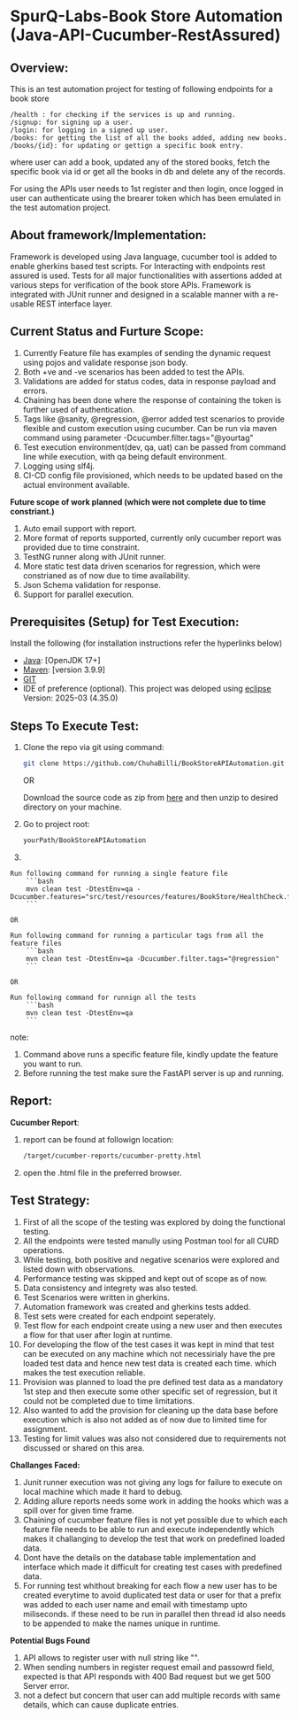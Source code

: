 # SpurQ-Labs-Book Store Automation (Java-API-Cucumber-RestAssured)

## **Overview:**
This is an test automation project for testing of following endpoints for a book store

	/health : for checking if the services is up and running.
	/signup: for signing up a user.
	/login: for logging in a signed up user.
	/books: for getting the list of all the books added, adding new books.
	/books/{id}: for updating or gettign a specific book entry.

where user can add a book, updated any of the stored books, fetch the specific book via id or get all the books in db and delete any of the records.

For using the APIs user needs to 1st register and then login, once logged in user can authenticate using the brearer token which has been emulated in the test automation project.

## **About framework/Implementation:**
Framework is developed using Java language, cucumber tool is added to enable gherkins based test scripts. For Interacting with endpoints rest assured is used. 
Tests for all major functionalities with assertions added at various steps for verification of the book store APIs.
Framework is integrated with JUnit runner and designed in a scalable manner with a re-usable REST interface layer.

## **Current Status and Furture Scope:**
1. Currently Feature file has examples of sending the dynamic request using pojos and validate response json body.
2. Both +ve and -ve scenarios has been added to test the APIs.
3. Validations are added for status codes, data in response payload and errors.
4. Chaining has been done where the response of containing the token is further used of authentication.
5. Tags like @sanity, @regression, @error added test scenarios to provide flexible and custom execution using cucumber. Can be run via maven command using parameter -Dcucumber.filter.tags="@yourtag"
6. Test execution environment(dev, qa, uat) can be passed from command line while execution, with qa being default environment. 
7. Logging using slf4j.
7. CI-CD config file provisioned, which needs to be updated based on the actual environment available.


**Future scope of work planned (which were not complete due to time constriant.)**

1. Auto email support with report.
2. More format of reports supported, currently only cucumber report was provided due to time constraint.
3. TestNG runner along with JUnit runner.
4. More static test data driven scenarios for regression, which were constrianed as of now due to time availability.
5. Json Schema validation for response.
6. Support for parallel execution.


## **Prerequisites (Setup) for Test Execution:**

Install the following (for installation instructions refer the hyperlinks below)

- [Java](https://www.guru99.com/install-java.html): [OpenJDK 17+]
- [Maven](https://mkyong.com/maven/how-to-install-maven-in-windows/): [version 3.9.9]
- [GIT](https://phoenixnap.com/kb/how-to-install-git-windows)
- IDE of preference (optional). This project was deloped using [eclipse](https://www.eclipse.org/downloads/packages/installer) Version: 2025-03 (4.35.0)


## **Steps To Execute Test:**

1.
	Clone the repo via git using command:
	```bash
	git clone https://github.com/ChuhaBilli/BookStoreAPIAutomation.git
	```

	OR 

	Download the source code as zip from [here](https://github.com/ChuhaBilli/BookStoreAPIAutomation) and then unzip to desired directory on your machine.

2. Go to project root: 
	```bash
	yourPath/BookStoreAPIAutomation
	```
3. 

	Run following command for running a single feature file 
		```bash
		mvn clean test -DtestEnv=qa -Dcucumber.features="src/test/resources/features/BookStore/HealthCheck.feature
		```

	OR

	Run following command for running a particular tags from all the feature files
		```bash
		mvn clean test -DtestEnv=qa -Dcucumber.filter.tags="@regression"
		```

	OR

	Run following command for runnign all the tests
		```bash
		mvn clean test -DtestEnv=qa
		```

note: 
1. Command above runs a specific feature file, kindly update the feature you want to run. 
2. Before running the test make sure the FastAPI server is up and running.

## **Report:**
**Cucumber Report**: 
1. report can be found at followign location:
	 ```bash
	/target/cucumber-reports/cucumber-pretty.html
	```
2. open the .html file in the preferred browser.

## **Test Strategy:**
1. First of all the scope of the testing was explored by doing the functional testing.
2. All the endpoints were tested manully using Postman tool for all CURD operations.
3. While testing, both positive and negative scenarios were explored and listed down with observations.
4. Performance testing was skipped and kept out of scope as of now.
5. Data consistency and integrety was also tested.
6. Test Scenarios were written in gherkins.
7. Automation framework was created and gherkins tests added.
8. Test sets were created for each endpoint seperately.
9. Test flow for each endpoint create using a new user and then executes a flow for that user after login at runtime.
10. For developing the flow of the test cases it was kept in mind that test can be executed on any machine which not necessirialy
have the pre loaded test data and hence new test data is created each time. which makes the test execution reliable.
11. Provision was planned to load the pre defined test data as a mandatory 1st step and then execute some other specific set of regression, but it could not be completed due to time limitations.
12. Also wanted to add the provision for cleaning up the data base before execution which is also not added as of now due to limited time for assignment.
13. Testing for limit values was also not considered due to requirements not discussed or shared on this area.

**Challanges Faced:**
1. Junit runner execution was not giving any logs for failure to execute on local machine which made it hard to debug.
2. Adding allure reports needs some work in adding the hooks which was a spill over for given time frame.
2. Chaining of cucumber feature files is not yet possible due to which each feature file needs to be able to run and execute independently which makes it challanging to develop 
the test that work on predefined loaded data.
4. Dont have the details on the database table implementation and interface which made it difficult for creating test cases with predefined data.
5. For running test whithout breaking for each flow a new user has to be created everytime to avoid duplicated test data or user 
for that a prefix was added to each user name and email with timestamp upto miliseconds. if these need to be run in parallel then thread id also needs to be appended to make the names unique in runtime.

**Potential Bugs Found**
1. API allows to register user with null string like "".
2. When sending numbers in register request email and passowrd field, expected is that API responds with 400 Bad request but we get 500 Server error.
3. not a defect but concern that user can add multiple records with same details, which can cause duplicate entries.



